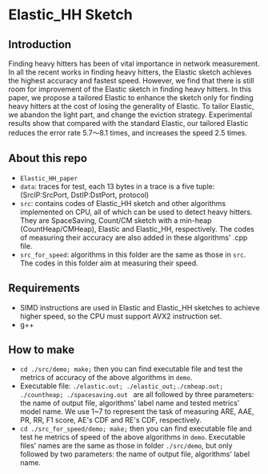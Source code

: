 # Elastic_HH Sketch

## Introduction
Finding heavy hitters has been of vital importance in network measurement. In all the recent works in finding heavy hitters, the Elastic sketch achieves the highest accuracy and fastest speed. However, we find that there is still room for improvement of the Elastic sketch in finding heavy hitters. In this paper, we propose a tailored Elastic to enhance the sketch only for finding heavy hitters at the cost of losing the generality of Elastic. To tailor Elastic, we abandon the light part, and change the eviction strategy.
Experimental results show that compared with the standard Elastic, our tailored Elastic reduces the error rate 5.7～8.1 times, and increases the speed 2.5 times.

## About this repo
- `Elastic_HH_paper` 
- `data`: traces for test, each 13 bytes in a trace is a five tuple: (SrcIP:SrcPort, DstIP:DstPort, protocol)
- `src`: contains codes of Elastic_HH sketch and other algorithms implemented on CPU, all of which can be used to detect heavy hitters. They are  SpaceSaving, Count/CM sketch with a min-heap (CountHeap/CMHeap), Elastic and Elastic_HH, respectively. The codes of measuring their accuracy are also added in these algorithms'  .cpp file.
- `src_for_speed`: algorithms in this folder are the same as those in `src`. The codes in this folder aim at measuring their speed.   

## Requirements
- SIMD instructions are used in Elastic and Elastic_HH sketches to achieve higher speed, so the CPU must support AVX2 instruction set.
- g++

## How to make
- `cd ./src/demo; make;` then you can find executable file and test the metrics of accuracy of the above algorithms in `demo`.
- Executable file: `./elastic.out; ./elastic_out;./cmheap.out; ./countheap; ./spacesaving.out ` are all followed by  three parameters: the name of output file, algorithms' label name and tested metrics' model name. We use 1~7 to represent the task of measuring ARE, AAE, PR, RR, F1 score, AE's CDF and RE's CDF, respectively.  
- `cd ./src_for_speed/demo; make;` then you can find executable file and test he metrics of speed of  the above algorithms in `demo`. Executable files' names are the same as those in folder `./src/demo`, but only followed by two parameters: the name of output file, algorithms' label name.


